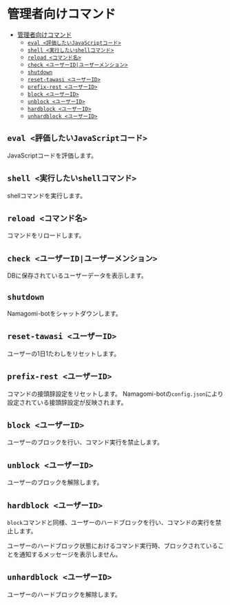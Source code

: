# 管理者向けコマンド

- [管理者向けコマンド](#管理者向けコマンド)
  - [`eval <評価したいJavaScriptコード>`](#eval-評価したいjavascriptコード)
  - [`shell <実行したいshellコマンド>`](#shell-実行したいshellコマンド)
  - [`reload <コマンド名>`](#reload-コマンド名)
  - [`check <ユーザーID|ユーザーメンション>`](#check-ユーザーidユーザーメンション)
  - [`shutdown`](#shutdown)
  - [`reset-tawasi <ユーザーID>`](#reset-tawasi-ユーザーid)
  - [`prefix-rest <ユーザーID>`](#prefix-rest-ユーザーid)
  - [`block <ユーザーID>`](#block-ユーザーid)
  - [`unblock <ユーザーID>`](#unblock-ユーザーid)
  - [`hardblock <ユーザーID>`](#hardblock-ユーザーid)
  - [`unhardblock <ユーザーID>`](#unhardblock-ユーザーid)


## `eval <評価したいJavaScriptコード>`

JavaScriptコードを評価します。

## `shell <実行したいshellコマンド>`

shellコマンドを実行します。

## `reload <コマンド名>`

コマンドをリロードします。

## `check <ユーザーID|ユーザーメンション>`

DBに保存されているユーザーデータを表示します。

## `shutdown`

Namagomi-botをシャットダウンします。

## `reset-tawasi <ユーザーID>`

ユーザーの1日1たわしをリセットします。

## `prefix-rest <ユーザーID>`

コマンドの接頭辞設定をリセットします。
Namagomi-botの`config.json`により設定されている接頭辞設定が反映されます。


## `block <ユーザーID>`

ユーザーのブロックを行い、コマンド実行を禁止します。

## `unblock <ユーザーID>`

ユーザーのブロックを解除します。

## `hardblock <ユーザーID>`

`block`コマンドと同様、ユーザーのハードブロックを行い、コマンドの実行を禁止します。

ユーザーのハードブロック状態におけるコマンド実行時、ブロックされていることを通知するメッセージを表示しません。

## `unhardblock <ユーザーID>`

ユーザーのハードブロックを解除します。